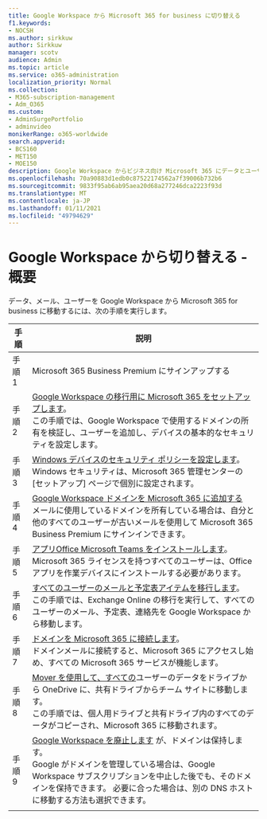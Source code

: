 ```yaml
---
title: Google Workspace から Microsoft 365 for business に切り替える
f1.keywords:
- NOCSH
ms.author: sirkkuw
author: Sirkkuw
manager: scotv
audience: Admin
ms.topic: article
ms.service: o365-administration
localization_priority: Normal
ms.collection:
- M365-subscription-management
- Adm_O365
ms.custom:
- AdminSurgePortfolio
- adminvideo
monikerRange: o365-worldwide
search.appverid:
- BCS160
- MET150
- MOE150
description: Google Workspace からビジネス向け Microsoft 365 にデータとユーザーを移動する方法について説明します。
ms.openlocfilehash: 70a90883d1edb0c87522174562a7f39006b732b6
ms.sourcegitcommit: 9833f95ab6ab95aea20d68a277246dca2223f93d
ms.translationtype: MT
ms.contentlocale: ja-JP
ms.lasthandoff: 01/11/2021
ms.locfileid: "49794629"
---
```

# <a name="switch-from-google-workspace---overview"></a>Google Workspace から切り替える - 概要

データ、メール、ユーザーを Google Workspace から Microsoft 365 for business に移動するには、次の手順を実行します。


| 手順  |説明  |
|---------|---------|
|手順 1 |  [](../sign-up.md) Microsoft 365 Business Premium にサインアップする       |
|手順 2 |   [Google Workspace の移行用に Microsoft 365 をセットアップします](set-up-microsoft-365-forgoogle.md)。 </br> この手順では、Google Workspace で使用するドメインの所有を検証し、ユーザーを追加し、デバイスの基本的なセキュリティを設定します。 |
|手順 3 | [Windows デバイスのセキュリティ ポリシーを設定します](../secure-win10-pcs.md)。</br> Windows セキュリティは、Microsoft 365 管理センターの [セットアップ] ページで個別に設定されます。 |
|手順 4|[Google Workspace ドメインを Microsoft 365 に追加する](add-google-domain.md) </br> メールに使用しているドメインを所有している場合は、自分と他のすべてのユーザーが古いメールを使用して Microsoft 365 Business Premium にサインインできます。 |
|手順 5 | [アプリOffice Microsoft Teams をインストールします](../install-office.md)。</br> Microsoft 365 ライセンスを持つすべてのユーザーは、Office アプリを作業デバイスにインストールする必要があります。|
|手順 6 | [すべてのユーザーのメールと予定表アイテムを移行します](migrate-email.md)。</br> この手順では、Exchange Online の移行を実行して、すべてのユーザーのメール、予定表、連絡先を Google Workspace から移動します。  |
|手順 7 | [ドメインを Microsoft 365 に接続します](connect-domain-tom365.md)。 </br> ドメインメールに接続すると、Microsoft 365 にアクセスし始め、すべての Microsoft 365 サービスが機能します。|
|手順 8|[Mover を使用して、すべての](mover-migrate-files.md)ユーザーのデータをドライブから OneDrive に、共有ドライブからチーム サイトに移動します。</br> この手順では、個人用ドライブと共有ドライブ内のすべてのデータがコピーされ、Microsoft 365 に移動されます。|
|手順 9| [Google Workspace を廃止します](cancel-google.md) が、ドメインは保持します。 </br> Google がドメインを管理している場合は、Google Workspace サブスクリプションを中止した後でも、そのドメインを保持できます。 必要に合った場合は、別の DNS ホストに移動する方法も選択できます。|
|||
